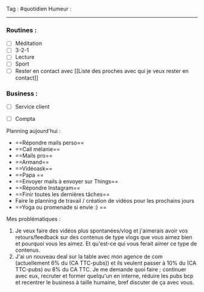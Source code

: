 Tag : #quotidien 
Humeur : 
***

### Routines : 
- [ ] Méditation
- [ ] 3-2-1
- [ ] Lecture
- [ ] Sport
- [ ] Rester en contact avec [[Liste des proches avec qui je veux rester en contact]]

### Business : 
- [ ] Service client 
- [ ] Compta 


Planning aujourd'hui : 
- ==Répondre mails perso==
- ==Call mélanie==
- ==Mails pro==
- ==Armand==
- ==Vidéoask==
- ==Papa ==
- ==Envoyer mails à envoyer sur Things==
- ==Répondre Instagram==
- ==Finir toutes les dernières tâches==
- Faire le planning de travail / création de vidéos pour les prochains jours 
- ==Yoga ou promenade si envie :) ==

Mes problématiques : 
1. Je veux faire des vidéos plus spontanées/vlog et j'aimerais avoir vos retours/feedback sur des contenus de type vlogs que vous aimez bien et pourquoi vous les aimez. Et qu'est-ce qui vous ferait aimer ce type de contenus.
2. J'ai un nouveau deal sur la table avec mon agence de com (actuellement 6% du (CA TTC-pubs)) et ils veulent passer à 10% du (CA TTC-pubs) ou 8% du CA TTC. Je me demande quoi faire ; continuer avec eux, recruter et former quelqu'un en interne, réduire les pubs bcp et recentrer le business à taille humaine, bref discuter de ça avec vous. 
